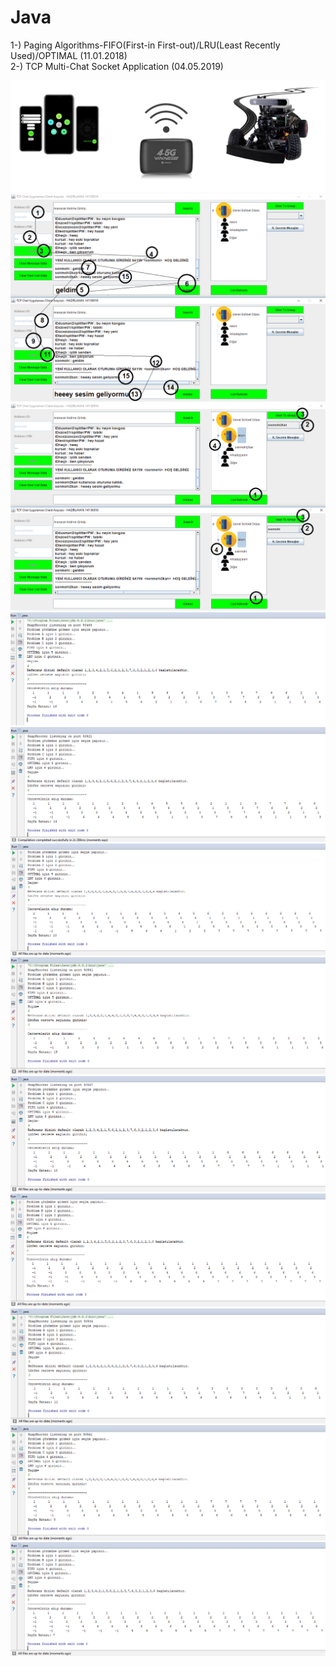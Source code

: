 # Java
1-) Paging Algorithms-FIFO(First-in First-out)/LRU(Least Recently Used)/OPTIMAL (11.01.2018)<br>
2-) TCP Multi-Chat Socket Application (04.05.2019)


<img src="https://raw.githubusercontent.com/KursatCAKAL/Java/master/Remote%20Keyless%20Authentication/RemoteKeyless%20Authentication%20Mini.png">

<img src="https://raw.githubusercontent.com/KursatCAKAL/Java/master/TCP%20Protocol%20-%20Multi%20Chat%20Application/Screenshots/hw6-5.png">
<img src="https://raw.githubusercontent.com/KursatCAKAL/Java/master/TCP%20Protocol%20-%20Multi%20Chat%20Application/Screenshots/hw6-6.png">

<img src="https://raw.githubusercontent.com/KursatCAKAL/Java/master/Java_Paging%20Algorithms/FIFO-3.png">
<img src="https://raw.githubusercontent.com/KursatCAKAL/Java/master/Java_Paging%20Algorithms/FIFO-4.png">
<img src="https://raw.githubusercontent.com/KursatCAKAL/Java/master/Java_Paging%20Algorithms/FIFO-5.png">

<img src="https://raw.githubusercontent.com/KursatCAKAL/Java/master/Java_Paging%20Algorithms/LRU-3.png">
<img src="https://raw.githubusercontent.com/KursatCAKAL/Java/master/Java_Paging%20Algorithms/LRU-4.png">
<img src="https://raw.githubusercontent.com/KursatCAKAL/Java/master/Java_Paging%20Algorithms/LRU-5.png">

<img src="https://raw.githubusercontent.com/KursatCAKAL/Java/master/Java_Paging%20Algorithms/OPTIMAL-3.png">
<img src="https://raw.githubusercontent.com/KursatCAKAL/Java/master/Java_Paging%20Algorithms/OPTIMAL-4.png">
<img src="https://raw.githubusercontent.com/KursatCAKAL/Java/master/Java_Paging%20Algorithms/OPTIMAL-5.png">

